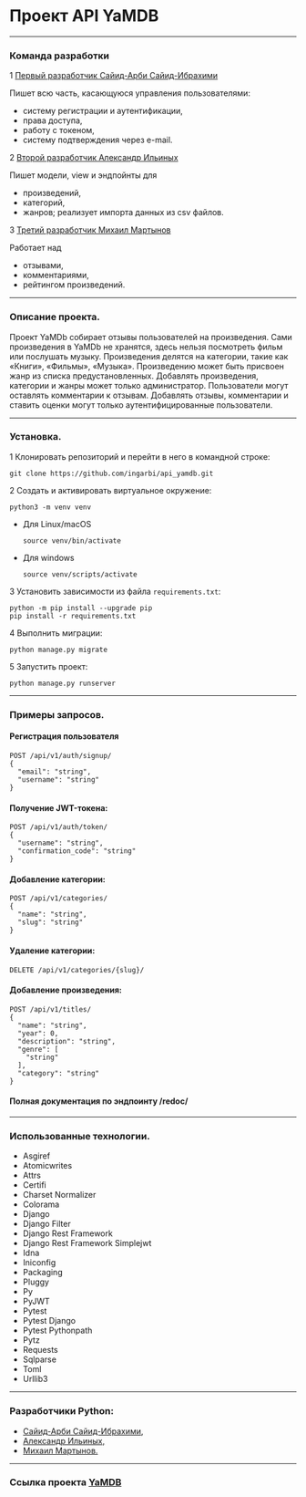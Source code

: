 # Проект API YaMDB
___

### Команда разработки

1 [Первый разработчик Сайид-Арби Сайид-Ибрахими](https://github.com/ingarbi)

Пишет всю часть, касающуюся управления пользователями:
- систему регистрации и аутентификации,
- права доступа,
- работу с токеном,
- систему подтверждения через e-mail.

2 [Второй разработчик Александр Ильиных](https://github.com/oeseo)

Пишет модели, view и эндпойнты для
- произведений,
- категорий,
- жанров; реализует импорта данных из csv файлов.

3 [Третий разработчик Михаил Мартынов](https://github.com/Mike198SPB)

Работает над
- отзывами,
- комментариями,
- рейтингом произведений.
___
### Описание проекта.
Проект YaMDb собирает отзывы пользователей на произведения. Сами произведения в
YaMDb не хранятся, здесь нельзя посмотреть фильм или послушать музыку.
Произведения делятся на категории, такие как «Книги», «Фильмы», «Музыка».
Произведению может быть присвоен жанр из списка предустановленных. Добавлять
произведения, категории и жанры может только администратор. Пользователи могут
оставлять комментарии к отзывам. Добавлять отзывы, комментарии и ставить оценки 
могут только аутентифицированные пользователи.
___
### Установка.
1 Клонировать репозиторий и перейти в него в командной строке:
```
git clone https://github.com/ingarbi/api_yamdb.git
```
2 Cоздать и активировать виртуальное окружение:
```
python3 -m venv venv
```
* Для Linux/macOS
    ```
    source venv/bin/activate
    ```
* Для windows
    ```
    source venv/scripts/activate
    ```
3 Установить зависимости из файла `requirements.txt`:
```
python -m pip install --upgrade pip
pip install -r requirements.txt
```
4 Выполнить миграции:
```
python manage.py migrate
```
5 Запустить проект:
```
python manage.py runserver
```
___
### Примеры запросов.
####  Регистрация пользователя
```
POST /api/v1/auth/signup/
{
  "email": "string",
  "username": "string"
}
```
####  Получение JWT-токена:
```
POST /api/v1/auth/token/
{
  "username": "string",
  "confirmation_code": "string"
}
```
####  Добавление категории:
```
POST /api/v1/categories/
{
  "name": "string",
  "slug": "string"
}
```
####  Удаление категории:
```
DELETE /api/v1/categories/{slug}/
```
####  Добавление произведения:
```
POST /api/v1/titles/
{
  "name": "string",
  "year": 0,
  "description": "string",
  "genre": [
    "string"
  ],
  "category": "string"
}
```

#### Полная документация по эндпоинту /redoc/
___
### Использованные технологии.
- Asgiref
- Atomicwrites
- Attrs
- Certifi
- Charset Normalizer
- Colorama
- Django
- Django Filter
- Django Rest Framework
- Django Rest Framework Simplejwt
- Idna
- Iniconfig
- Packaging
- Pluggy
- Py
- PyJWT
- Pytest
- Pytest Django
- Pytest Pythonpath
- Pytz
- Requests
- Sqlparse
- Toml
- Urllib3
___
### Разработчики Python:

- [Сайид-Арби Сайид-Ибрахими,](https://github.com/ingarbi)
- [Александр Ильиных,](https://github.com/oeseo)
- [Михаил Мартынов.](https://github.com/Mike198SPB)
___
### Ссылка проекта [YaMDB](https://github.com/ingarbi/api_yamdb)